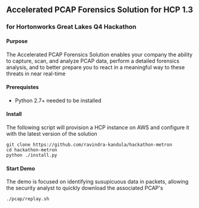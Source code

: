 ## Accelerated PCAP Forensics Solution for HCP 1.3
### for Hortonworks Great Lakes Q4 Hackathon 

#### Purpose

The Accelerated PCAP Forensics Solution enables your company the ability to capture, scan, and analyze PCAP data, perform a detailed forensics analysis, and to better prepare you to react in a meaningful way to these threats in near real-time

#### Prerequistes

- Python 2.7+ needed to be installed

#### Install

The following script will provision a HCP instance on AWS and configure it with the latest version of the solution

```
git clone https://github.com/ravindra-kandula/hackathon-metron
cd hackathon-metron
python ./install.py
```

#### Start Demo

The demo is focused on identifying susupicuous data in packets, allowing the security analyst to quickly download the associated PCAP's

```
./pcap/replay.sh
```
